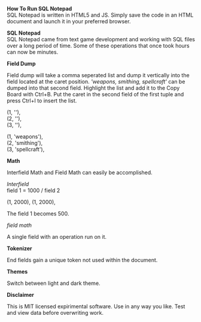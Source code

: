 **How To Run SQL Notepad**<br>
SQL Notepad is written in HTML5 and JS. Simply save the code in an HTML document and launch it in your preferred browser.


**SQL Notepad**<br>
SQL Notepad came from text game development and working with SQL files over a long period of time. Some of these operations that once took hours can now be minutes.

**Field Dump**<br>

Field dump will take a comma seperated list and dump it vertically into the field located at the caret position.
*'weapons, smithing, spellcraft'* can be dumped into that second field. Highlight the list and add it to the Copy Board with Ctrl+B. Put the caret in the second field of the first tuple and press Ctrl+I to insert the list.

(1, ''),<br>
(2, ''),<br>
(3, ''),<br>

(1, 'weapons'),<br>
(2, 'smithing'),<br>
(3, 'spellcraft'),<br>

**Math**<br>

Interfield Math and Field Math can easily be accomplished.

*Interfield*<br>
field 1 = 1000 / field 2

(1, 2000),
(1, 2000),

The field 1 becomes 500.

*field math*<br>

A single field with an operation run on it.

**Tokenizer** <br>

End fields gain a unique token not used within the document.

**Themes** <br>

Switch between light and dark theme.

**Disclaimer** <br>

This is MIT licensed expirimental software. Use in any way you like. Test and view data before overwriting work.
